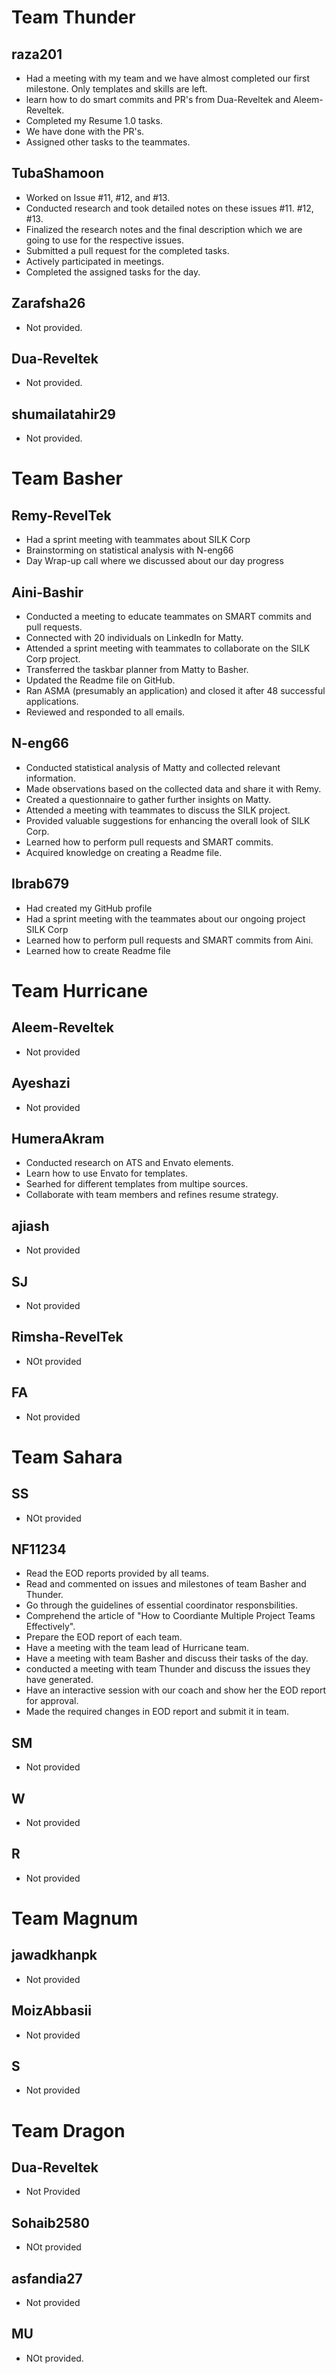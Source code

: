  # Team Thunder
 ## raza201
 - Had a meeting with my team and we have almost completed our first milestone. Only templates and skills are left.
- learn how to do smart commits and PR's from Dua-Reveltek and Aleem-Reveltek.
- Completed my Resume 1.0 tasks.
- We have done with the PR's.
- Assigned other tasks to the teammates.
## TubaShamoon
- Worked on Issue #11, #12, and #13.
- Conducted research and took detailed notes on these issues #11. #12, #13.
- Finalized the research notes and the final description which we are going to use for the respective issues.
- Submitted a pull request for the completed tasks.
- Actively participated in meetings.
- Completed the assigned tasks for the day.
## Zarafsha26
- Not provided.
## Dua-Reveltek
- Not provided.
## shumailatahir29
- Not provided.
# Team Basher
## Remy-RevelTek
- Had a sprint meeting with teammates about SILK Corp
- Brainstorming on statistical analysis with N-eng66
- Day Wrap-up call where we discussed about our day progress
## Aini-Bashir
- Conducted a meeting to educate teammates on SMART commits and pull requests.
- Connected with 20 individuals on LinkedIn for Matty.
- Attended a sprint meeting with teammates to collaborate on the SILK Corp project.
- Transferred the taskbar planner from Matty to Basher.
- Updated the Readme file on GitHub.
- Ran ASMA (presumably an application) and closed it after 48 successful applications.
- Reviewed and responded to all emails.

## N-eng66
- Conducted statistical analysis of Matty and collected relevant information.
- Made observations based on the collected data and share it with Remy.
- Created a questionnaire to gather further insights on Matty.
- Attended a meeting with teammates to discuss the SILK project.
- Provided valuable suggestions for enhancing the overall look of SILK Corp.
- Learned how to perform pull requests and SMART commits.
- Acquired knowledge on creating a Readme file.
## Ibrab679
- Had created my GitHub profile
- Had a sprint meeting with the teammates about our ongoing project SILK Corp
- Learned how to perform pull requests and SMART commits from Aini.
- Learned how to create Readme file
# Team Hurricane 
## Aleem-Reveltek
- Not provided
## Ayeshazi
- Not provided
## HumeraAkram
- Conducted research on ATS and Envato elements.
- Learn how to use Envato for templates.
- Searhed for different templates from multipe sources.
- Collaborate with team members and refines resume strategy.
## ajiash
- Not provided
## SJ
- Not provided
## Rimsha-RevelTek
- NOt provided
## FA
- Not provided
# Team Sahara
## SS
- NOt provided
## NF11234
- Read the EOD reports provided by all teams.
- Read and commented on issues and milestones of team Basher and Thunder.
- Go through the guidelines of essential coordinator responsbilities.
- Comprehend the article of "How to Coordiante Multiple Project Teams Effectively".
- Prepare the EOD report of each team.
- Have a meeting with the team lead of Hurricane team.
- Have a meeting with team Basher and discuss their tasks of the day.
- conducted a meeting with team Thunder and discuss the issues they have generated.
- Have an interactive session with our coach and show her the EOD report for approval.
- Made the required changes in EOD report and submit it in team.
## SM
- Not provided
## W
- Not provided
## R
- Not provided
# Team Magnum
## jawadkhanpk
- Not provided
## MoizAbbasii
- Not provided
## S
- Not provided
# Team Dragon 
## Dua-Reveltek
- Not Provided
## Sohaib2580
- NOt provided
## asfandia27
- Not provided
## MU
- NOt provided.


